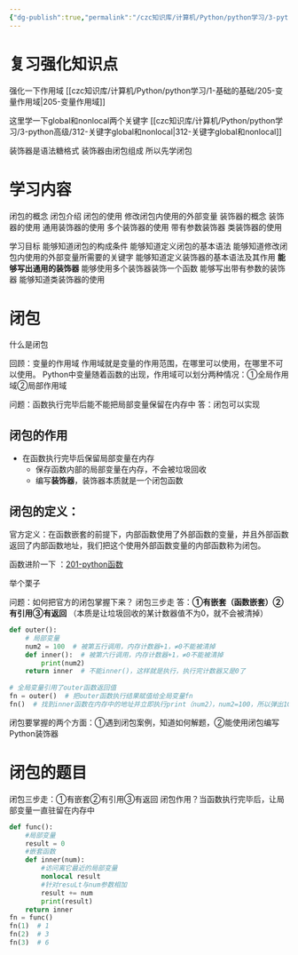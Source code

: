```yaml
---
{"dg-publish":true,"permalink":"/czc知识库/计算机/Python/python学习/3-python高级/321-闭包（装饰器的原理）/","dgPassFrontmatter":true,"created":"2024-12-02T20:09:16.309+08:00","updated":"2024-12-08T13:37:31.737+08:00"}
---
```



# 复习强化知识点

强化一下作用域 [[czc知识库/计算机/Python/python学习/1-基础的基础/205-变量作用域\|205-变量作用域]]

这里学一下global和nonlocal两个关键字 [[czc知识库/计算机/Python/python学习/3-python高级/312-关键字global和nonlocal\|312-关键字global和nonlocal]]



装饰器是语法糖格式
装饰器由闭包组成
所以先学闭包

# 学习内容
闭包的概念
	闭包介绍
	闭包的使用
	修改闭包内使用的外部变量
装饰器的概念
	装饰器的使用
	通用装饰器的使用
	多个装饰器的使用
	带有参数装饰器
	类装饰器的使用

学习目标
	能够知道闭包的构成条件
	能够知道定义闭包的基本语法
	能够知道修改闭包内使用的外部变量所需要的关键字
	能够知道定义装饰器的基本语法及其作用
	**能够写出通用的装饰器**
	能够使用多个装饰器装饰一个函数
	能够写出带有参数的装饰器
	能够知道类装饰器的使用

# 闭包

什么是闭包

回顾：变量的作用域
	作用域就是变量的作用范围，在哪里可以使用，在哪里不可以使用。
	Python中变量随着函数的出现，作用域可以划分两种情况：①全局作用域②局部作用域

问题：函数执行完毕后能不能把局部变量保留在内存中
答：闭包可以实现

## 闭包的作用
- 在函数执行完毕后保留局部变量在内存
	- 保存函数内部的局部变量在内存，不会被垃圾回收
	- 编写**装饰器**，装饰器本质就是一个闭包函数

## **闭包的定义：**
官方定义：在函数嵌套的前提下，内部函数使用了外部函数的变量，并且外部函数返回了内部函数地址，我们把这个使用外部函数变量的内部函数称为闭包。

函数进阶一下 ：[201-python函数](201-python函数.md)

举个栗子

问题：如何把官方的闭包掌握下来？
闭包三步走
答：**①有嵌套（函数嵌套）②有引用③有返回**
（本质是让垃圾回收的某计数器值不为0，就不会被清掉）
```python
def outer():
	# 局部变量
	num2 = 100  # 被第五行调用，内存计数器+1，≠0不能被清掉
	def inner():  # 被第六行调用，内存计数器+1，≠0不能被清掉
		print(num2)
	return inner  # 不能inner()，这样就是执行，执行完计数器又是0了
	
# 全局变量引用了outer函数返回值
fn = outer()  # 把outer函数执行结果赋值给全局变量fn
fn()  # 找到inner函数在内存中的地址并立即执行print（num2），num2=100，所以弹出100
```

闭包要掌握的两个方面：①遇到闭包案例，知道如何解题，②能使用闭包编写Python装饰器




# 闭包的题目

闭包三步走：①有嵌套②有引用③有返回
闭包作用？当函数执行完毕后，让局部变量一直驻留在内存中
```python
def func():
	#局部变量
	result = 0
	#嵌套函数
	def inner(num):
		#访问离它最近的局部变量
		nonlocal result
		#针对resuLt与num参数相加
		result += num
		print(result)
	return inner
fn = func()
fn(1)  # 1
fn(2)  # 3
fn(3)  # 6
```

